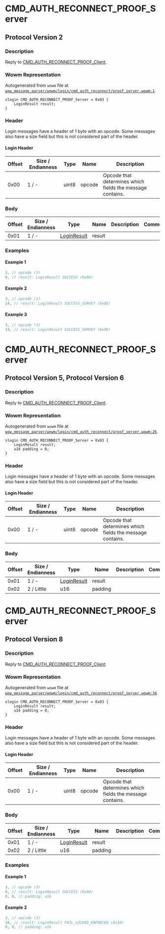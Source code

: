 # CMD_AUTH_RECONNECT_PROOF_Server

## Protocol Version 2

### Description

Reply to [CMD_AUTH_RECONNECT_PROOF_Client](./cmd_auth_reconnect_proof_client.md).

### Wowm Representation

Autogenerated from `wowm` file at [`wow_message_parser/wowm/login/cmd_auth_reconnect/proof_server.wowm:1`](https://github.com/gtker/wow_messages/tree/main/wow_message_parser/wowm/login/cmd_auth_reconnect/proof_server.wowm#L1).
```rust,ignore
slogin CMD_AUTH_RECONNECT_PROOF_Server = 0x03 {
    LoginResult result;
}
```
### Header

Login messages have a header of 1 byte with an opcode. Some messages also have a size field but this is not considered part of the header.

#### Login Header

| Offset | Size / Endianness | Type   | Name   | Description |
| ------ | ----------------- | ------ | ------ | ----------- |
| 0x00   | 1 / -             | uint8  | opcode | Opcode that determines which fields the message contains.|

### Body

| Offset | Size / Endianness | Type | Name | Description | Comment |
| ------ | ----------------- | ---- | ---- | ----------- | ------- |
| 0x01 | 1 / - | [LoginResult](loginresult.md) | result |  |  |

### Examples

#### Example 1

```c
3, // opcode (3)
0, // result: LoginResult SUCCESS (0x00)
```
#### Example 2

```c
3, // opcode (3)
14, // result: LoginResult SUCCESS_SURVEY (0x0E)
```
#### Example 3

```c
3, // opcode (3)
14, // result: LoginResult SUCCESS_SURVEY (0x0E)
```
# CMD_AUTH_RECONNECT_PROOF_Server

## Protocol Version 5, Protocol Version 6

### Description

Reply to [CMD_AUTH_RECONNECT_PROOF_Client](./cmd_auth_reconnect_proof_client.md).

### Wowm Representation

Autogenerated from `wowm` file at [`wow_message_parser/wowm/login/cmd_auth_reconnect/proof_server.wowm:26`](https://github.com/gtker/wow_messages/tree/main/wow_message_parser/wowm/login/cmd_auth_reconnect/proof_server.wowm#L26).
```rust,ignore
slogin CMD_AUTH_RECONNECT_PROOF_Server = 0x03 {
    LoginResult result;
    u16 padding = 0;
}
```
### Header

Login messages have a header of 1 byte with an opcode. Some messages also have a size field but this is not considered part of the header.

#### Login Header

| Offset | Size / Endianness | Type   | Name   | Description |
| ------ | ----------------- | ------ | ------ | ----------- |
| 0x00   | 1 / -             | uint8  | opcode | Opcode that determines which fields the message contains.|

### Body

| Offset | Size / Endianness | Type | Name | Description | Comment |
| ------ | ----------------- | ---- | ---- | ----------- | ------- |
| 0x01 | 1 / - | [LoginResult](loginresult.md) | result |  |  |
| 0x02 | 2 / Little | u16 | padding |  |  |

# CMD_AUTH_RECONNECT_PROOF_Server

## Protocol Version 8

### Description

Reply to [CMD_AUTH_RECONNECT_PROOF_Client](./cmd_auth_reconnect_proof_client.md).

### Wowm Representation

Autogenerated from `wowm` file at [`wow_message_parser/wowm/login/cmd_auth_reconnect/proof_server.wowm:34`](https://github.com/gtker/wow_messages/tree/main/wow_message_parser/wowm/login/cmd_auth_reconnect/proof_server.wowm#L34).
```rust,ignore
slogin CMD_AUTH_RECONNECT_PROOF_Server = 0x03 {
    LoginResult result;
    u16 padding = 0;
}
```
### Header

Login messages have a header of 1 byte with an opcode. Some messages also have a size field but this is not considered part of the header.

#### Login Header

| Offset | Size / Endianness | Type   | Name   | Description |
| ------ | ----------------- | ------ | ------ | ----------- |
| 0x00   | 1 / -             | uint8  | opcode | Opcode that determines which fields the message contains.|

### Body

| Offset | Size / Endianness | Type | Name | Description | Comment |
| ------ | ----------------- | ---- | ---- | ----------- | ------- |
| 0x01 | 1 / - | [LoginResult](loginresult.md) | result |  |  |
| 0x02 | 2 / Little | u16 | padding |  |  |

### Examples

#### Example 1

```c
3, // opcode (3)
0, // result: LoginResult SUCCESS (0x00)
0, 0, // padding: u16
```
#### Example 2

```c
3, // opcode (3)
16, // result: LoginResult FAIL_LOCKED_ENFORCED (0x10)
0, 0, // padding: u16
```
